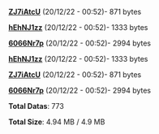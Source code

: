 [**ZJ7iAtcU**](/data/ZJ7iAtcU.txt) (20/12/22 - 00:52)- 871 bytes

[**hEhNJ1zz**](/data/hEhNJ1zz.txt) (20/12/22 - 00:52)- 1333 bytes

[**6066Nr7p**](/data/6066Nr7p.txt) (20/12/22 - 00:52)- 2994 bytes

[**hEhNJ1zz**](/data/hEhNJ1zz.txt) (20/12/22 - 00:52)- 1333 bytes

[**ZJ7iAtcU**](/data/ZJ7iAtcU.txt) (20/12/22 - 00:52)- 871 bytes

[**6066Nr7p**](/data/6066Nr7p.txt) (20/12/22 - 00:52)- 2994 bytes

**Total Datas**: 773

**Total Size**: 4.94 MB / 4.9 MB